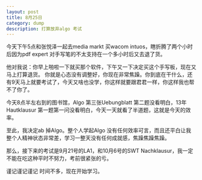 ```yaml
---
layout: post
title: 8月25日
category: dump
description: 打算放弃algo 考试
---
```


今天下午5点和张悦泽一起去media markt 买wacom intuos，瞎折腾了两个小时后因为pdf expert 对手写笔的不太支持在一个多小时后又去退了货。


他对我说：你早上啪啦一下就买那个软件，下午又一下决定买这个手写板，现在又马上打算退货。
你就是心态没有调整好，你现在非常焦躁。你到底在干什么，还有9天马上就要考试了，今天又啥也没学，你这样就要跟君君一样，你这样我也帮不了你了。



今天8点半左右到的图书馆，Algo 第三张Uebungblatt 第二题没看明白，13年Hautklausur 第一题第一问没看明白，今天一天就看了半道题，这就是今天的效率。

至此，我决定ab 掉Algo。整个人学起Algo 没有任何效率可言，而且还平白让我整个人精神状态非常差，学习一整天没有任何成就感，焦躁焦躁焦躁。


那么，接下来的考试是9月21号的LA1，和10月6号的SWT Nachklausur，我一定不能在吃这种平时不努力，考前很紧张的亏。


谨记谨记谨记
时间不多，现在开始学习。
